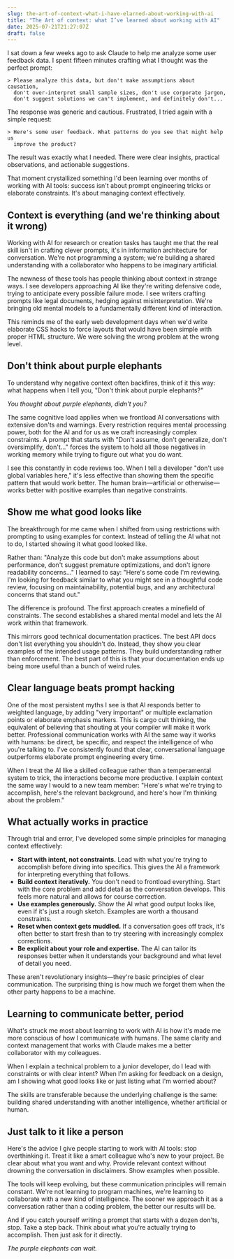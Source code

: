 ```yaml
---
slug: the-art-of-context-what-i-have-elarned-about-working-with-ai
title: "The Art of context: what I’ve learned about working with AI"
date: 2025-07-21T21:27:07Z
draft: false
---
```


I sat down a few weeks ago to ask Claude to help me analyze some user feedback data. I spent fifteen minutes crafting what I thought was the perfect prompt:

```
> Please analyze this data, but don't make assumptions about causation,
  don't over-interpret small sample sizes, don't use corporate jargon,
  don't suggest solutions we can't implement, and definitely don't...
```

The response was generic and cautious. Frustrated, I tried again with a simple request:

```
> Here's some user feedback. What patterns do you see that might help us
  improve the product?
```

The result was exactly what I needed. There were clear insights, practical observations, and actionable suggestions.

That moment crystallized something I'd been learning over months of working with AI tools: success isn't about prompt engineering tricks or elaborate constraints. It's about managing context effectively.

## Context is everything (and we're thinking about it wrong)

Working with AI for research or creation tasks has taught me that the real skill isn't in crafting clever prompts, it's in information architecture for conversation. We're not programming a system; we're building a shared understanding with a collaborator who happens to be imaginary artificial.

The newness of these tools has people thinking about context in strange ways. I see developers approaching AI like they're writing defensive code, trying to anticipate every possible failure mode. I see writers crafting prompts like legal documents, hedging against misinterpretation. We're bringing old mental models
to a fundamentally different kind of interaction.

This reminds me of the early web development days when we'd write elaborate CSS hacks to force layouts that would have been simple with proper HTML structure. We were solving the wrong problem at the wrong level.

## Don't think about purple elephants

To understand why negative context often backfires, think of it this way: what happens when I tell you, "Don't think about purple elephants?"

*You thought about purple elephants, didn't you?*

The same cognitive load applies when we frontload AI conversations with extensive don'ts and warnings. Every restriction requires mental processing power, both for the AI and for us as we craft increasingly complex constraints. A prompt that starts with "Don't assume, don't generalize, don't oversimplify, don't..." forces the system to hold all those negatives in working memory while trying to figure out what you do want.

I see this constantly in code reviews too. When I tell a developer "don't use global variables here," it's less effective than showing them the specific pattern that would work better. The human brain—artificial or otherwise—works better with positive examples than negative constraints.

## Show me what good looks like

The breakthrough for me came when I shifted from using restrictions with prompting to using examples for context. Instead of telling the AI what not to do, I started showing it what good looked like.

Rather than: "Analyze this code but don't make assumptions about performance, don't suggest premature optimizations, and don't ignore readability concerns..."
I learned to say: "Here's some code I'm reviewing. I'm looking for feedback similar to what you might see in a thoughtful code review, focusing on maintainability, potential bugs, and any architectural concerns that stand out."

The difference is profound. The first approach creates a minefield of constraints. The second establishes a shared mental model and lets the AI work within that framework.

This mirrors good technical documentation practices. The best API docs don't list everything you shouldn't do. Instead, they show you clear examples of the intended usage patterns. They build understanding rather than enforcement. The best part of this is that your documentation ends up being more useful than a bunch of weird rules.

## Clear language beats prompt hacking

One of the most persistent myths I see is that AI responds better to weighted language, by adding "very important" or multiple exclamation points or elaborate emphasis markers. This is cargo cult thinking, the equivalent of believing that shouting at your compiler will make it work better.
Professional communication works with AI the same way it works with humans: be direct, be specific, and respect the intelligence of who you're talking to. I've consistently found that clear, conversational language outperforms elaborate prompt engineering every time.

When I treat the AI like a skilled colleague rather than a temperamental system to trick, the interactions become more productive. I explain context the same way I would to a new team member: "Here's what we're trying to accomplish, here's the relevant background, and here's how I'm thinking about the problem."

## What actually works in practice

Through trial and error, I've developed some simple principles for managing context effectively:

* **Start with intent, not constraints.** Lead with what you're trying to accomplish before diving into specifics. This gives the AI a framework for interpreting everything that follows.
* **Build context iteratively.** You don't need to frontload everything. Start with the core problem and add detail as the conversation develops. This feels more natural and allows for course correction.
* **Use examples generously.** Show the AI what good output looks like, even if it's just a rough sketch. Examples are worth a thousand constraints.
* **Reset when context gets muddled.** If a conversation goes off track, it's often better to start fresh than to try steering with increasingly complex corrections.
* **Be explicit about your role and expertise.** The AI can tailor its responses better when it understands your background and what level of detail you need.

These aren't revolutionary insights—they're basic principles of clear communication. The surprising thing is how much we forget them when the other party happens to be a machine.

## Learning to communicate better, period

What's struck me most about learning to work with AI is how it's made me more conscious of how I communicate with humans. The same clarity and context management that works with Claude makes me a better collaborator with my colleagues.

When I explain a technical problem to a junior developer, do I lead with constraints or with clear intent? When I'm asking for feedback on a design, am I showing what good looks like or just listing what I'm worried about?

The skills are transferable because the underlying challenge is the same: building shared understanding with another intelligence, whether artificial or human.

## Just talk to it like a person

Here's the advice I give people starting to work with AI tools: stop overthinking it. Treat it like a smart colleague who's new to your project. Be clear about what you want and why. Provide relevant context without drowning the conversation in disclaimers. Show examples when possible.

The tools will keep evolving, but these communication principles will remain constant. We're not learning to program machines, we're learning to collaborate with a new kind of intelligence. The sooner we approach it as a conversation rather than a coding problem, the better our results will be.

And if you catch yourself writing a prompt that starts with a dozen don'ts, stop. Take a step back. Think about what you're actually trying to accomplish. Then just ask for it directly.

*The purple elephants can wait.*
